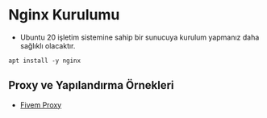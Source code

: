 # Nginx Kurulumu
- Ubuntu 20 işletim sistemine sahip bir sunucuya kurulum yapmanız daha sağlıklı olacaktır.
```linux
apt install -y nginx
```
## Proxy ve Yapılandırma Örnekleri
- [Fivem Proxy](https://github.com/tedezdev/nginx/tree/main/fivem) 
